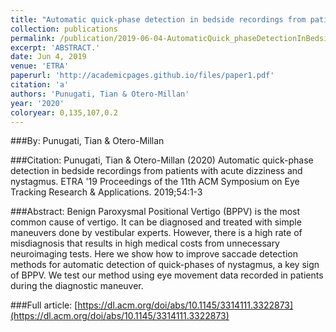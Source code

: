 ```yaml
---
title: "Automatic quick-phase detection in bedside recordings from patients with acute dizziness and nystagmus"
collection: publications
permalink: /publication/2019-06-04-AutomaticQuick_phaseDetectionInBedsideRecordingsFromPatientsWit
excerpt: 'ABSTRACT.'
date: Jun 4, 2019
venue: 'ETRA'
paperurl: 'http://academicpages.github.io/files/paper1.pdf'
citation: 'a'
authors: 'Punugati, Tian & Otero-Millan'
year: '2020'
coloryear: 0,135,107,0.2
---
```


###By: 
Punugati, Tian & Otero-Millan

###Citation: 
Punugati, Tian & Otero-Millan (2020) Automatic quick-phase detection in bedside recordings from patients with acute dizziness and nystagmus. ETRA '19 Proceedings of the 11th ACM Symposium on Eye Tracking Research & Applications. 2019;54:1-3

###Abstract: 
Benign Paroxysmal Positional Vertigo (BPPV) is the most common cause of vertigo. It can be diagnosed and treated with simple maneuvers done by vestibular experts. However, there is a high rate of misdiagnosis that results in high medical costs from unnecessary neuroimaging tests. Here we show how to improve saccade detection methods for automatic detection of quick-phases of nystagmus, a key sign of BPPV. We test our method using eye movement data recorded in patients during the diagnostic maneuver.

###Full article: 
[https://dl.acm.org/doi/abs/10.1145/3314111.3322873](https://dl.acm.org/doi/abs/10.1145/3314111.3322873)
